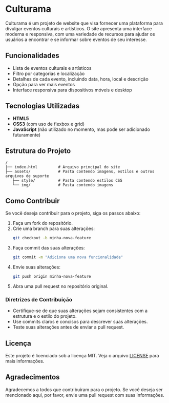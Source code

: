 # Culturama

Culturama é um projeto de website que visa fornecer uma plataforma para divulgar eventos culturais e artísticos. O site apresenta uma interface moderna e responsiva, com uma variedade de recursos para ajudar os usuários a encontrar e se informar sobre eventos de seu interesse.

## Funcionalidades

- Lista de eventos culturais e artísticos
- Filtro por categorias e localização
- Detalhes de cada evento, incluindo data, hora, local e descrição
- Opção para ver mais eventos
- Interface responsiva para dispositivos móveis e desktop

## Tecnologias Utilizadas

- **HTML5**
- **CSS3** (com uso de flexbox e grid)
- **JavaScript** (não utilizado no momento, mas pode ser adicionado futuramente)

## Estrutura do Projeto

```plaintext
/
├── index.html         # Arquivo principal do site
├── assets/            # Pasta contendo imagens, estilos e outros arquivos de suporte
   ├── style/          # Pasta contendo estilos CSS
   └── img/            # Pasta contendo imagens
```

## Como Contribuir

Se você deseja contribuir para o projeto, siga os passos abaixo:

1. Faça um fork do repositório.
2. Crie uma branch para suas alterações:
   ```bash
   git checkout -b minha-nova-feature
   ```
3. Faça commit das suas alterações:
   ```bash
   git commit -m "Adiciona uma nova funcionalidade"
   ```
4. Envie suas alterações:
   ```bash
   git push origin minha-nova-feature
   ```
5. Abra uma pull request no repositório original.

### Diretrizes de Contribuição

- Certifique-se de que suas alterações sejam consistentes com a estrutura e o estilo do projeto.
- Use commits claros e concisos para descrever suas alterações.
- Teste suas alterações antes de enviar a pull request.

## Licença

Este projeto é licenciado sob a licença MIT. Veja o arquivo [LICENSE](LICENSE) para mais informações.

## Agradecimentos

Agradecemos a todos que contribuíram para o projeto. Se você deseja ser mencionado aqui, por favor, envie uma pull request com suas informações.

